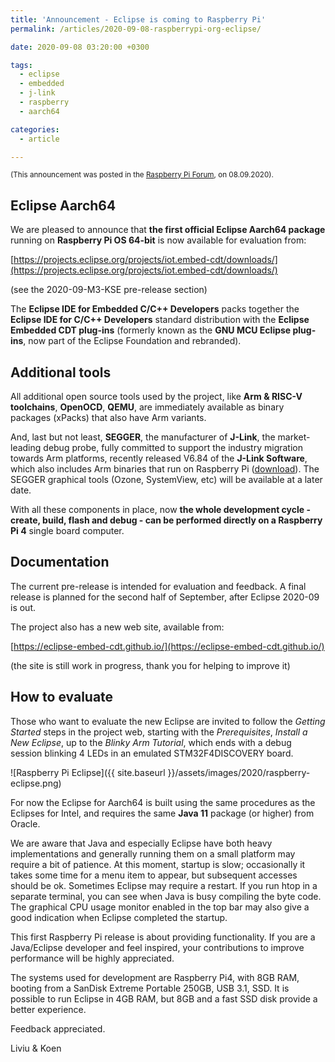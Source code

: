 ```yaml
---
title: 'Announcement - Eclipse is coming to Raspberry Pi'
permalink: /articles/2020-09-08-raspberrypi-org-eclipse/

date: 2020-09-08 03:20:00 +0300

tags:
  - eclipse
  - embedded
  - j-link
  - raspberry
  - aarch64

categories:
  - article

---
```


<small>(This announcement was posted in the [Raspberry Pi Forum](https://www.raspberrypi.org/forums/viewtopic.php?f=63&t=284879), on 08.09.2020).</small>

## Eclipse Aarch64

We are pleased to announce that **the first official Eclipse Aarch64 package**
running on **Raspberry Pi OS 64-bit** is now available for evaluation from:

[https://projects.eclipse.org/projects/iot.embed-cdt/downloads/](https://projects.eclipse.org/projects/iot.embed-cdt/downloads/)

(see the 2020-09-M3-KSE pre-release section)

The **Eclipse IDE for Embedded C/C++ Developers** packs together the
**Eclipse IDE for C/C++ Developers** standard distribution with the
**Eclipse Embedded CDT plug-ins** (formerly known as the
**GNU MCU Eclipse plug-ins**, now part of the Eclipse Foundation
and rebranded).

## Additional tools

All additional open source tools used by the project, like
**Arm & RISC-V toolchains**, **OpenOCD**, **QEMU**, are immediately
available as binary packages (xPacks) that also have Arm variants.

And, last but not least, **SEGGER**, the manufacturer of **J-Link**,
the market-leading debug probe, fully committed to support the industry
migration towards Arm platforms, recently released V6.84 of the
**J-Link Software**, which also includes Arm binaries that run on
Raspberry Pi ([download](https://www.segger.com/downloads/jlink/)).
The SEGGER graphical tools (Ozone, SystemView, etc) will be available
at a later date.

With all these components in place, now **the whole development cycle -
create, build, flash and debug - can be performed directly on a
Raspberry Pi 4** single board computer.

## Documentation

The current pre-release is intended for evaluation and feedback. A
final release is planned for the second half of September, after
Eclipse 2020-09 is out.

The project also has a new web site, available from:

[https://eclipse-embed-cdt.github.io/](https://eclipse-embed-cdt.github.io/)

(the site is still work in progress, thank you for helping to improve it)

## How to evaluate

Those who want to evaluate the new Eclipse are invited to follow
the _Getting Started_ steps in the project web, starting with the
_Prerequisites_, _Install a New Eclipse_, up to the _Blinky Arm Tutorial_,
which ends with a debug session blinking 4 LEDs in an emulated
STM32F4DISCOVERY board.

![Raspberry Pi Eclipse]({{ site.baseurl }}/assets/images/2020/raspberry-eclipse.png)

For now the Eclipse for Aarch64 is built using the same procedures as
the Eclipses for Intel, and requires the same **Java 11** package
(or higher) from Oracle.

We are aware that Java and especially Eclipse have both heavy
implementations and generally running them on a small platform
may require a bit of patience. At this moment, startup is slow;
occasionally it takes some time for a menu item to appear, but
subsequent accesses should be ok. Sometimes Eclipse may require
a restart. If you run htop in a separate terminal, you can see when
Java is busy compiling the byte code. The graphical CPU usage
monitor enabled in the top bar may also give a good indication
when Eclipse completed the startup.

This first Raspberry Pi release is about providing functionality.
If you are a Java/Eclipse developer and feel inspired, your
contributions to improve performance will be highly appreciated.

The systems used for development are Raspberry Pi4, with 8GB RAM,
booting from a SanDisk Extreme Portable 250GB, USB 3.1, SSD. It is
possible to run Eclipse in 4GB RAM, but 8GB and a fast SSD disk
provide a better experience.

Feedback appreciated.

Liviu & Koen
